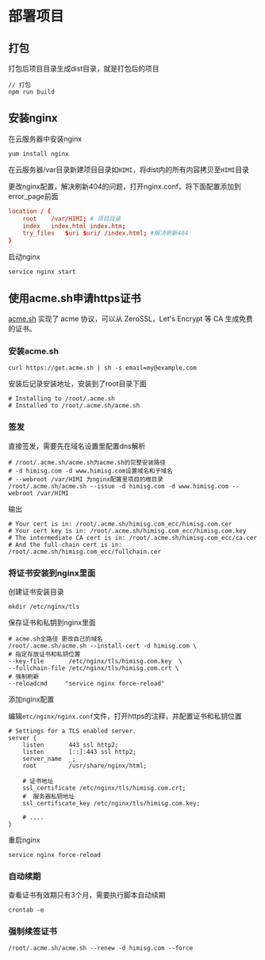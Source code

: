 # 部署项目

## 打包

打包后项目目录生成dist目录，就是打包后的项目

```shell
// 打包
npm run build
```

## 安装nginx

在云服务器中安装nginx

```shell
yum install nginx
```

在云服务器/var目录新建项目目录如`HIMI`，将dist内的所有内容拷贝至`HIMI`目录

更改nginx配置，解决刷新404的问题，打开nginx.conf，将下面配置添加到 error_page前面

```conf
location / {
    root    /var/HIMI; # 项目目录
    index   index.html index.htm;
    try_files   $uri $uri/ /index.html; #解决刷新404
}
```

启动nginx

``` shell
service nginx start
```

## 使用acme.sh申请https证书

[acme.sh](https://github.com/acmesh-official/acme.sh) 实现了 acme 协议，可以从 ZeroSSL，Let's Encrypt 等 CA 生成免费的证书。

### 安装acme.sh

```shell
curl https://get.acme.sh | sh -s email=my@example.com
```

安装后记录安装地址，安装到了root目录下面

```shell
# Installing to /root/.acme.sh
# Installed to /root/.acme.sh/acme.sh
```

### 签发

直接签发，需要先在域名设置里配置dns解析

```shell
# /root/.acme.sh/acme.sh为acme.sh的完整安装路径
# -d himisg.com -d www.himisg.com设置域名和子域名
# --webroot /var/HIMI 为nginx配置里项目的根目录
/root/.acme.sh/acme.sh --issue -d himisg.com -d www.himisg.com --webroot /var/HIMI
```

输出

```shell
# Your cert is in: /root/.acme.sh/himisg.com_ecc/himisg.com.cer
# Your cert key is in: /root/.acme.sh/himisg.com_ecc/himisg.com.key
# The intermediate CA cert is in: /root/.acme.sh/himisg.com_ecc/ca.cer
# And the full-chain cert is in: /root/.acme.sh/himisg.com_ecc/fullchain.cer
```

### 将证书安装到nginx里面

创建证书安装目录

```shell
mkdir /etc/nginx/tls
```

保存证书和私钥到nginx里面

```shell
# acme.sh全路径 更改自己的域名
/root/.acme.sh/acme.sh --install-cert -d himisg.com \
# 指定存放证书和私钥位置 
--key-file       /etc/nginx/tls/himisg.com.key  \
--fullchain-file /etc/nginx/tls/himisg.com.crt \
# 强制刷新
--reloadcmd     "service nginx force-reload"
```

添加nginx配置

编辑`etc/nginx/nginx.conf`文件，打开https的注释，并配置证书和私钥位置

```shell
# Settings for a TLS enabled server.
server {
    listen       443 ssl http2;
    listen       [::]:443 ssl http2;
    server_name  _;
    root         /usr/share/nginx/html;

    # 证书地址
    ssl_certificate /etc/nginx/tls/himisg.com.crt;
    #  服务器私钥地址
    ssl_certificate_key /etc/nginx/tls/himisg.com.key;
    
    # ....
}
```

重启nginx

```shell
service nginx force-reload
```

### 自动续期

查看证书有效期只有3个月，需要执行脚本自动续期

```shell
crontab -e
```

### 强制续签证书

```shell
/root/.acme.sh/acme.sh --renew -d himisg.com --force
```